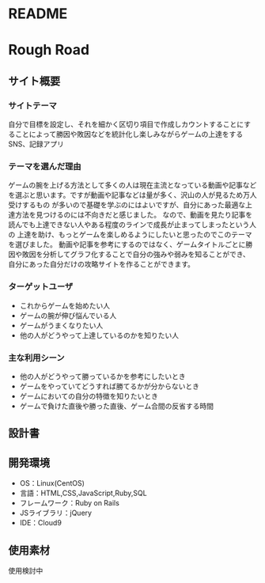 # README


# Rough Road

## サイト概要
### サイトテーマ
自分で目標を設定し、それを細かく区切り項目で作成しカウントすることにすることによって勝因や敗因などを統計化し楽しみながらゲームの上達をするSNS、記録アプリ

### テーマを選んだ理由
ゲームの腕を上げる方法として多くの人は現在主流となっている動画や記事などを選ぶと思います。ですが動画や記事などは量が多く、沢山の人が見るため万人受けするもの
が多いので基礎を学ぶのにはよいですが、自分にあった最適な上達方法を見つけるのには不向きだと感じました。
なので、動画を見たり記事を読んでも上達できない人やある程度のラインで成長が止まってしまったという人の
上達を助け、もっとゲームを楽しめるようにしたいと思ったのでこのテーマを選びました。
動画や記事を参考にするのではなく、ゲームタイトルごとに勝因や敗因を分析してグラフ化することで自分の強みや弱みを知ることができ、
自分にあった自分だけの攻略サイトを作ることができます。


### ターゲットユーザ
- これからゲームを始めたい人
- ゲームの腕が伸び悩んでいる人
- ゲームがうまくなりたい人
- 他の人がどうやって上達しているのかを知りたい人

### 主な利用シーン
- 他の人がどうやって勝っているかを参考にしたいとき
- ゲームをやっていてどうすれば勝てるかが分からないとき
- ゲームにおいての自分の特徴を知りたいとき
- ゲームで負けた直後や勝った直後、ゲーム合間の反省する時間

## 設計書

## 開発環境
- OS：Linux(CentOS)
- 言語：HTML,CSS,JavaScript,Ruby,SQL
- フレームワーク：Ruby on Rails
- JSライブラリ：jQuery
- IDE：Cloud9

## 使用素材
使用検討中